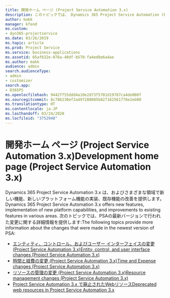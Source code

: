 ```yaml
---
title: 開発ホーム ページ (Project Service Automation 3.x)
description: このトピックでは、 Dynamics 365 Project Service Automation (PSA) バージョン 3.x の開発情報を提供するトピックへのリンクを提供します。
author: makk
manager: kfend
ms.custom:
- dyn365-projectservice
ms.date: 03/26/2019
ms.topic: article
ms.prod: Project Service
ms.service: business-applications
ms.assetid: 65af632e-076a-40df-b570-fa4ed8e6a4ae
ms.author: makk
audience: admin
search.audienceType:
- admin
- customizer
search.app:
- D365PS
ms.openlocfilehash: 9442ff55ddd4a10e2d73f5701d19787ca4de000f
ms.sourcegitcommit: 8c786230ef2a497280885b827162561776e2eb00
ms.translationtype: HT
ms.contentlocale: ja-JP
ms.lasthandoff: 03/24/2020
ms.locfileid: "3752948"
---
```

# <a name="development-home-page-project-service-automation-3x"></a><span data-ttu-id="17bd4-103">開発ホーム ページ (Project Service Automation 3.x)</span><span class="sxs-lookup"><span data-stu-id="17bd4-103">Development home page (Project Service Automation 3.x)</span></span>

<span data-ttu-id="17bd4-104">Dynamics 365 Project Service Automation 3.x は、およびさまざまな領域で新しい機能、新しいプラットフォーム機能の実装、既存機能の改善を提供します。</span><span class="sxs-lookup"><span data-stu-id="17bd4-104">Dynamics 365 Project Service Automation 3.x offers new features, implementation of new platform capabilities, and improvements to existing features in various areas.</span></span> <span data-ttu-id="17bd4-105">次のトピックでは、PSAの最新バージョンで行われた変更に関する詳細情報を提供します:</span><span class="sxs-lookup"><span data-stu-id="17bd4-105">The following topics provide more information about the changes that were made in the newest version of PSA:</span></span>

- [<span data-ttu-id="17bd4-106">エンティティ、コントロール、およびユーザー インターフェイスの変更 (Project Service Automation 3.x)</span><span class="sxs-lookup"><span data-stu-id="17bd4-106">Entity, control, and user interface changes (Project Service Automation 3.x)</span></span>](../developer-guides/entity-changes-v3.x.md)
- [<span data-ttu-id="17bd4-107">時間と経費の変更 (Project Service Automation 3.x)</span><span class="sxs-lookup"><span data-stu-id="17bd4-107">Time and Expense changes (Project Service Automation 3.x)</span></span>](../developer-guides/time-expense-changes-v3.x.md)
- [<span data-ttu-id="17bd4-108">リソースの管理の変更 (Project Service Automation 3.x)</span><span class="sxs-lookup"><span data-stu-id="17bd4-108">Resource management changes (Project Service Automation 3.x)</span></span>](../developer-guides/resource-management-changes-v3.x.md)
- [<span data-ttu-id="17bd4-109">Project Service Automation 3.x で廃止されたWebリソース</span><span class="sxs-lookup"><span data-stu-id="17bd4-109">Deprecated web resources in Project Service Automation 3.x</span></span>](../developer-guides/web-resources-deprecated-v3.x.md)
